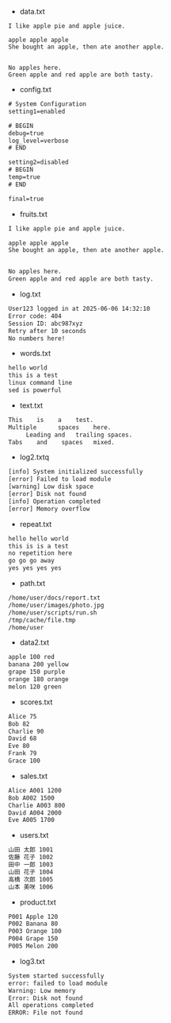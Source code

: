 - data.txt

```
I like apple pie and apple juice.

apple apple apple
She bought an apple, then ate another apple.


No apples here.
Green apple and red apple are both tasty.

```

- config.txt

```txt
# System Configuration
setting1=enabled

# BEGIN
debug=true
log_level=verbose
# END

setting2=disabled
# BEGIN
temp=true
# END

final=true
```

- fruits.txt

```txt
I like apple pie and apple juice.

apple apple apple
She bought an apple, then ate another apple.


No apples here.
Green apple and red apple are both tasty.

```

- log.txt

```txt
User123 logged in at 2025-06-06 14:32:10
Error code: 404
Session ID: abc987xyz
Retry after 10 seconds
No numbers here!

```

- words.txt

```txt
hello world
this is a test
linux command line
sed is powerful

```

- text.txt

```txt
This    is    a    test.
Multiple      spaces    here.
     Leading and   trailing spaces.
Tabs    and    spaces   mixed.

```

- log2.txtq

```txt
[info] System initialized successfully
[error] Failed to load module
[warning] Low disk space
[error] Disk not found
[info] Operation completed
[error] Memory overflow

```

- repeat.txt

```txt
hello hello world
this is is a test
no repetition here
go go go away
yes yes yes yes

```

- path.txt

```txt
/home/user/docs/report.txt
/home/user/images/photo.jpg
/home/user/scripts/run.sh
/tmp/cache/file.tmp
/home/user

```

- data2.txt

```txt
apple 100 red
banana 200 yellow
grape 150 purple
orange 180 orange
melon 120 green

```

- scores.txt

```txt
Alice 75
Bob 82
Charlie 90
David 68
Eve 80
Frank 79
Grace 100

```

- sales.txt

```txt
Alice A001 1200
Bob A002 1500
Charlie A003 800
David A004 2000
Eve A005 1700

```

- users.txt

```txt
山田 太郎 1001
佐藤 花子 1002
田中 一郎 1003
山田 花子 1004
高橋 次郎 1005
山本 美咲 1006

```

- product.txt

```bash
P001 Apple 120
P002 Banana 80
P003 Orange 100
P004 Grape 150
P005 Melon 200

```

- log3.txt

```bash
System started successfully
error: failed to load module
Warning: Low memory
Error: Disk not found
All operations completed
ERROR: File not found
```
